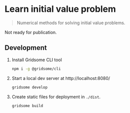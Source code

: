 # Learn initial value problem

> Numerical methods for solving initial value problems.

Not ready for publication.

## Development

1. Install Gridsome CLI tool
   ```bash
   npm i -g @gridsome/cli
   ```

2. Start a local dev server at http://localhost:8080/
   ```bash
   gridsome develop
   ```

3. Create static files for deployment in `./dist`.
   ```bash
   gridsome build
   ```
